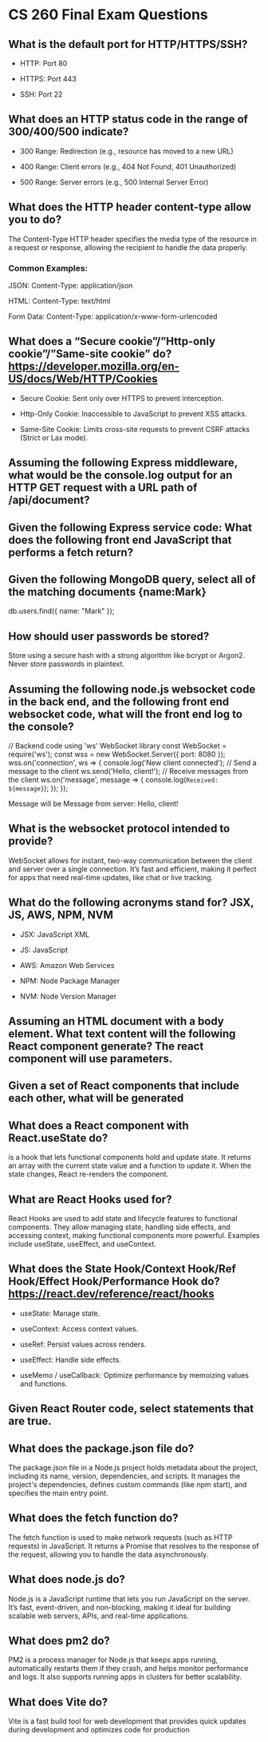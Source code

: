 # CS 260 Final Exam Questions 



## What is the default port for HTTP/HTTPS/SSH?  

- HTTP: Port 80 

- HTTPS: Port 443 

- SSH: Port 22 

## What does an HTTP status code in the range of 300/400/500 indicate? 

- 300 Range: Redirection (e.g., resource has moved to a new URL) 

- 400 Range: Client errors (e.g., 404 Not Found, 401 Unauthorized) 

- 500 Range: Server errors (e.g., 500 Internal Server Error) 

## What does the HTTP header content-type allow you to do? 

The Content-Type HTTP header specifies the media type of the resource in a request or response, allowing the recipient to handle the data properly. 

### Common Examples: 

JSON: Content-Type: application/json 

HTML: Content-Type: text/html 

Form Data: Content-Type: application/x-www-form-urlencoded 

 

## What does a “Secure cookie”/”Http-only cookie”/”Same-site cookie” do? https://developer.mozilla.org/en-US/docs/Web/HTTP/Cookies 

- Secure Cookie: Sent only over HTTPS to prevent interception. 

- Http-Only Cookie: Inaccessible to JavaScript to prevent XSS attacks. 

- Same-Site Cookie: Limits cross-site requests to prevent CSRF attacks (Strict or Lax mode). 

 

## Assuming the following Express middleware, what would be the console.log output for an HTTP GET request with a URL path of /api/document? 

## Given the following Express service code: What does the following front end JavaScript that performs a fetch return? 

## Given the following MongoDB query, select all of the matching documents {name:Mark} 

db.users.find({ name: "Mark" }); 

## How should user passwords be stored? 

Store using a secure hash with a strong algorithm like bcrypt or Argon2. Never store passwords in plaintext. 

## Assuming the following node.js websocket code in the back end, and the following front end websocket code, what will the front end log to the console? 

// Backend code using 'ws' WebSocket library const WebSocket = require('ws'); const wss = new WebSocket.Server({ port: 8080 }); wss.on('connection', ws => { console.log('New client connected'); // Send a message to the client ws.send('Hello, client!'); // Receive messages from the client ws.on('message', message => { console.log(`Received: ${message}`); }); }); 

Message will be Message from server: Hello, client! 

 

## What is the websocket protocol intended to provide? 

WebSocket allows for instant, two-way communication between the client and server over a single connection. It’s fast and efficient, making it perfect for apps that need real-time updates, like chat or live tracking. 

 

## What do the following acronyms stand for? JSX, JS, AWS, NPM, NVM 

- JSX: JavaScript XML 

- JS: JavaScript 

- AWS: Amazon Web Services 

- NPM: Node Package Manager 

- NVM: Node Version Manager 

 

## Assuming an HTML document with a body element. What text content will the following React component generate?  The react component will use parameters. 

## Given a set of React components that include each other, what will be generated 

## What does a React component with React.useState do? 

is a hook that lets functional components hold and update state. It returns an array with the current state value and a function to update it. When the state changes, React re-renders the component. 

## What are React Hooks used for? 

React Hooks are used to add state and lifecycle features to functional components. They allow managing state, handling side effects, and accessing context, making functional components more powerful. Examples include useState, useEffect, and useContext. 

## What does the State Hook/Context Hook/Ref Hook/Effect Hook/Performance Hook do? https://react.dev/reference/react/hooks 

- useState: Manage state. 

- useContext: Access context values. 

- useRef: Persist values across renders. 

- useEffect: Handle side effects. 

- useMemo / useCallback: Optimize performance by memoizing values and functions. 

## Given React Router code, select statements that are true. 

## What does the package.json file do? 

The package.json file in a Node.js project holds metadata about the project, including its name, version, dependencies, and scripts. It manages the project's dependencies, defines custom commands (like npm start), and specifies the main entry point. 

## What does the fetch function do? 

The fetch function is used to make network requests (such as HTTP requests) in JavaScript. It returns a Promise that resolves to the response of the request, allowing you to handle the data asynchronously. 

## What does node.js do? 

Node.js is a JavaScript runtime that lets you run JavaScript on the server. It’s fast, event-driven, and non-blocking, making it ideal for building scalable web servers, APIs, and real-time applications. 

## What does pm2 do? 

PM2 is a process manager for Node.js that keeps apps running, automatically restarts them if they crash, and helps monitor performance and logs. It also supports running apps in clusters for better scalability. 

## What does Vite do? 

Vite is a fast build tool for web development that provides quick updates during development and optimizes code for production
